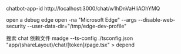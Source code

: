 chatbot-app-id 
http://localhost:3000/chat/w1hDnVaHliAOhYMQ

open a debug edge
open -na "Microsoft Edge" --args --disable-web-security --user-data-dir="/tmp/edge-dev-profile"

搜索 chat 依赖文件
madge --ts-config ./tsconfig.json "app/(shareLayout)/chat/[token]/page.tsx" > depend